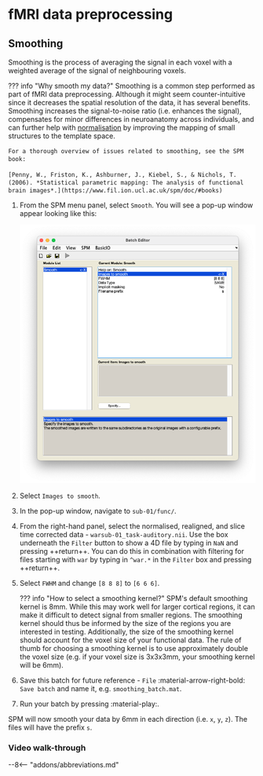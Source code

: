 # fMRI data preprocessing

## Smoothing

Smoothing is the process of averaging the signal in each voxel with a weighted average of the signal of neighbouring voxels. 

??? info "Why smooth my data?" 
    Smoothing is a common step performed as part of fMRI data preprocessing. Although it might seem counter-intuitive since it decreases the spatial resolution of the data, it has several benefits. Smoothing increases the signal-to-noise ratio (i.e. enhances the signal), compensates for minor differences in neuroanatomy across individuals, and can further help with [normalisation](./normalisation.md) by improving the mapping of small structures to the template space. 

    For a thorough overview of issues related to smoothing, see the SPM book:

    [Penny, W., Friston, K., Ashburner, J., Kiebel, S., & Nichols, T. (2006). *Statistical parametric mapping: The analysis of functional brain images*.](https://www.fil.ion.ucl.ac.uk/spm/doc/#books)

1. From the SPM menu panel, select `Smooth`. You will see a pop-up window appear looking like this:

    ![](../../assets/figures/smoothing_batch.png)

2. Select `Images to smooth`.
3. In the pop-up window, navigate to `sub-01/func/`.
4. From the right-hand panel, select the normalised, realigned, and slice time corrected data - `warsub-01_task-auditory.nii`. Use the box underneath the `Filter` button to show a 4D file by typing in `NaN` and pressing ++return++. You can do this in combination with filtering for files starting with `war` by typing in `^war.*` in the `Filter` box and pressing ++return++. 
5. Select `FWHM` and change `[8 8 8]` to `[6 6 6]`. 

    ??? info "How to select a smoothing kernel?"
        SPM's default smoothing kernel is 8mm. While this may work well for larger cortical regions, it can make it difficult to detect signal from smaller regions. The smoothing kernel should thus be informed by the size of the regions you are interested in testing. Additionally, the size of the smoothing kernel should account for the voxel size of your functional data. The rule of thumb for choosing a smoothing kernel is to use approximately double the voxel size (e.g. if your voxel size is 3x3x3mm, your smoothing kernel will be 6mm). 

6. Save this batch for future reference - `File` :material-arrow-right-bold: `Save batch` and name it, e.g. `smoothing_batch.mat`.
7. Run your batch by pressing :material-play:.

SPM will now smooth your data by 6mm in each direction (i.e. `x`, `y`, `z`). The files will have the prefix `s`.

### Video walk-through

--8<-- "addons/abbreviations.md"